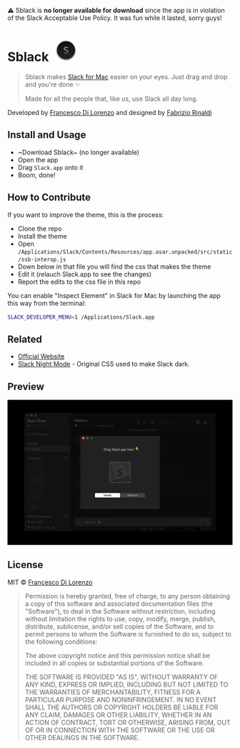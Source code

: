 ⚠️ Sblack is <strong>no longer available for download</strong> since the app is in violation of the Slack Acceptable Use Policy. It was fun while it lasted, sorry guys!

# Sblack &nbsp;<img width="50px" src="Github/icon.png">

> Sblack makes [Slack for Mac](https://slack.com/downloads/osx) easier on your eyes. 
Just drag and drop and you're done ✨
> 
> Made for all the people that, like us, use Slack all day long.

Developed by [Francesco Di Lorenzo](http://www.twitter.com/frankdilo) and designed by [Fabrizio Rinaldi](http://www.twitter.com/linuz90)


## Install and Usage

- ~Download Sblack~ (no longer available)
- Open the app
- Drag `Slack.app` onto it
- Boom, done!

## How to Contribute

If you want to improve the theme, this is the process:

- Clone the repo
- Install the theme
- Open `/Applications/Slack/Contents/Resources/app.asar.unpacked/src/static/ssb-interop.js`
- Down below in that file you will find the css that makes the theme
- Edit it (relauch Slack.app to see the changes)
- Report the edits to the css file in this repo

You can enable "Inspect Element" in Slack for Mac by launching the app this way from the terminal:

```sh
SLACK_DEVELOPER_MENU=1 /Applications/Slack.app
```

## Related

- [Official Website](http://www.sblack.online)
- [Slack Night Mode](https://github.com/laCour/slack-night-mode) - Original CSS used to make Slack dark.

## Preview

![](Github/preview.jpg)

## License

MIT © [Francesco Di Lorenzo](http://frankdilo.xyz)

> Permission is hereby granted, free of charge, to any person obtaining a copy of this software and associated documentation files (the "Software"), to deal in the Software without restriction, including without limitation the rights to use, copy, modify, merge, publish, distribute, sublicense, and/or sell copies of the Software, and to permit persons to whom the Software is furnished to do so, subject to the following conditions:
> 
> The above copyright notice and this permission notice shall be included in all copies or substantial portions of the Software.
> 
> THE SOFTWARE IS PROVIDED "AS IS", WITHOUT WARRANTY OF ANY KIND, EXPRESS OR IMPLIED, INCLUDING BUT NOT LIMITED TO THE WARRANTIES OF MERCHANTABILITY, FITNESS FOR A PARTICULAR PURPOSE AND NONINFRINGEMENT. IN NO EVENT SHALL THE AUTHORS OR COPYRIGHT HOLDERS BE LIABLE FOR ANY CLAIM, DAMAGES OR OTHER LIABILITY, WHETHER IN AN ACTION OF CONTRACT, TORT OR OTHERWISE, ARISING FROM, OUT OF OR IN CONNECTION WITH THE SOFTWARE OR THE USE OR OTHER DEALINGS IN THE SOFTWARE.
